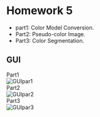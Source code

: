 # Homework 5
- part1: Color Model Conversion.
- Part2: Pseudo-color Image.
- Part3: Color Segmentation.
## GUI
Part1  
![GUIpar1](https://github.com/ChengZheWu/Principles-and-Applications-of-Digital-Image-Processing/blob/main/hw5/GUIpart1.png)  
Part2  
![GUIpar2](https://github.com/ChengZheWu/Principles-and-Applications-of-Digital-Image-Processing/blob/main/hw5/GUIpart2.png)  
Part3  
![GUIpar3](https://github.com/ChengZheWu/Principles-and-Applications-of-Digital-Image-Processing/blob/main/hw5/GUIpart3.png)  
